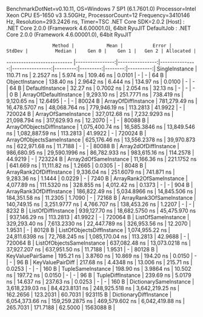 
BenchmarkDotNet=v0.10.11, OS=Windows 7 SP1 (6.1.7601.0)
Processor=Intel Xeon CPU E5-1650 v3 3.50GHz, ProcessorCount=12
Frequency=3410146 Hz, Resolution=293.2426 ns, Timer=TSC
.NET Core SDK=2.0.2
  [Host]     : .NET Core 2.0.0 (Framework 4.6.00001.0), 64bit RyuJIT
  DefaultJob : .NET Core 2.0.0 (Framework 4.6.00001.0), 64bit RyuJIT


                     Method |            Mean |           Error |         StdDev |          Median |    Gen 0 |    Gen 1 |   Gen 2 | Allocated |
--------------------------- |----------------:|----------------:|---------------:|----------------:|---------:|---------:|--------:|----------:|
             SingleInstance |       110.71 ns |       2.2527 ns |       5.974 ns |       109.46 ns |   0.0101 |        - |       - |      64 B |
             ObjectInstance |       138.40 ns |       2.9642 ns |       6.444 ns |       134.97 ns |   0.0100 |        - |       - |      64 B |
            DefaultInstance |        32.27 ns |       0.7002 ns |       2.054 ns |        32.13 ns |        - |        - |       - |       0 B |
     ArrayOfDefaultInstance |     9,293.10 ns |     251.7771 ns |     738.419 ns |     9,120.65 ns |  12.6495 |        - |       - |   80024 B |
        ArrayOfDiffInstance |   781,279.49 ns |  16,478.5707 ns |  48,068.764 ns |   779,946.19 ns | 113.2813 |  41.9922 |       - |  720024 B |
        ArrayOfSameInstance |   327,012.68 ns |   7,232.9293 ns |  21,098.794 ns |   317,629.93 ns |  12.2070 |        - |       - |   80088 B |
 ArrayOfObjectsDiffInstance | 1,075,400.74 ns |  16,585.3846 ns |  13,849.546 ns | 1,082,887.59 ns | 113.2813 |  41.9922 |       - |  720024 B |
 ArrayOfObjectsSameInstance |   625,176.46 ns |  13,556.2378 ns |  39,970.873 ns |   622,971.68 ns |  11.7188 |        - |       - |   80088 B |
      Array2dOfDiffInstance |   986,680.95 ns |  29,590.1996 ns |  86,782.933 ns |   983,615.16 ns | 114.2578 |  44.9219 |       - |  723224 B |
      Array2dOfSameInstance |    11,166.36 ns |     221.1752 ns |     641.669 ns |    11,111.82 ns |   1.2665 |   0.0305 |       - |    8048 B |
   ArrayRank2OfDiffInstance |     9,336.04 ns |     251.6079 ns |     741.871 ns |     9,283.36 ns |   1.1444 |   0.0229 |       - |    7240 B |
   ArrayRank2OfSameInstance |     4,077.89 ns |     111.5320 ns |     328.855 ns |     4,012.42 ns |   0.1373 |        - |       - |     904 B |
   ArrayRank3OfDiffInstance |   186,822.49 ns |   5,034.8966 ns |  14,845.506 ns |   184,351.58 ns |  11.2305 |   1.7090 |       - |   72168 B |
   ArrayRank3OfSameInstance |   140,749.15 ns |   3,251.9777 ns |   4,766.707 ns |   138,453.26 ns |   1.2207 |        - |       - |    8232 B |
         ListOfDiffInstance |   939,127.70 ns |  18,682.5750 ns |  45,475.970 ns |   937,146.29 ns | 113.2813 |  41.9922 |       - |  720064 B |
         ListOfSameInstance |   329,293.40 ns |   7,613.2330 ns |  22,447.789 ns |   326,953.56 ns |  12.2070 |   1.9531 |       - |   80128 B |
  ListOfObjectsDiffInstance | 1,074,955.22 ns |  24,811.6398 ns |  72,768.245 ns | 1,085,170.04 ns | 113.2813 |  42.9688 |       - |  720064 B |
  ListOfObjectsSameInstance |   637,082.48 ns |  13,073.0218 ns |  37,927.207 ns |   637,951.50 ns |  11.7188 |   1.9531 |       - |   80128 B |
           KeyValuePairSame |       195.21 ns |       3.8760 ns |      10.869 ns |       194.20 ns |   0.0150 |        - |       - |      96 B |
           KeyValuePairDiff |       217.68 ns |       4.4348 ns |      13.006 ns |       215.71 ns |   0.0253 |        - |       - |     160 B |
          TupleSameInstance |       198.90 ns |       3.9864 ns |      10.502 ns |       197.72 ns |   0.0150 |        - |       - |      96 B |
          TupleDiffInstance |       239.69 ns |       5.0179 ns |      14.637 ns |       237.63 ns |   0.0253 |        - |       - |     160 B |
     DictionarySameInstance | 3,618,239.03 ns |  84,423.8131 ns | 248,925.518 ns | 3,642,219.25 ns | 162.2656 | 123.2031 | 60.7031 |  923115 B |
     DictionaryDiffInstance | 6,054,373.66 ns | 159,259.2875 ns | 469,579.602 ns | 6,042,419.88 ns | 265.7031 | 171.7188 | 62.5000 | 1563088 B |
